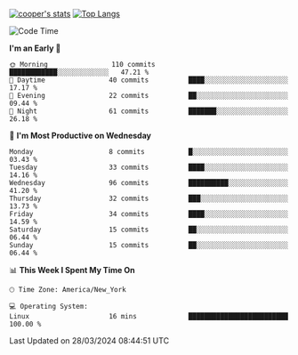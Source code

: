 [![cooper's stats](https://github-readme-stats-dwoluvhms-coopjz.vercel.app/api?username=coopjz&count_private=true)](https://github.com/coopjz/github-readme-stats)
[![Top Langs](https://github-readme-stats-dwoluvhms-coopjz.vercel.app/api/top-langs/?username=coopjz&count_private=true&langs_count=8&layout=compact)](https://github.com/coopjz/github-readme-stats)
<!--START_SECTION:waka-->
![Code Time](http://img.shields.io/badge/Code%20Time-1%20hr%2030%20mins-blue)

**I'm an Early 🐤** 

```text
🌞 Morning                110 commits         ████████████░░░░░░░░░░░░░   47.21 % 
🌆 Daytime                40 commits          ████░░░░░░░░░░░░░░░░░░░░░   17.17 % 
🌃 Evening                22 commits          ██░░░░░░░░░░░░░░░░░░░░░░░   09.44 % 
🌙 Night                  61 commits          ███████░░░░░░░░░░░░░░░░░░   26.18 % 
```
📅 **I'm Most Productive on Wednesday** 

```text
Monday                   8 commits           █░░░░░░░░░░░░░░░░░░░░░░░░   03.43 % 
Tuesday                  33 commits          ████░░░░░░░░░░░░░░░░░░░░░   14.16 % 
Wednesday                96 commits          ██████████░░░░░░░░░░░░░░░   41.20 % 
Thursday                 32 commits          ███░░░░░░░░░░░░░░░░░░░░░░   13.73 % 
Friday                   34 commits          ████░░░░░░░░░░░░░░░░░░░░░   14.59 % 
Saturday                 15 commits          ██░░░░░░░░░░░░░░░░░░░░░░░   06.44 % 
Sunday                   15 commits          ██░░░░░░░░░░░░░░░░░░░░░░░   06.44 % 
```


📊 **This Week I Spent My Time On** 

```text
🕑︎ Time Zone: America/New_York

💻 Operating System: 
Linux                    16 mins             █████████████████████████   100.00 % 
```


 Last Updated on 28/03/2024 08:44:51 UTC
<!--END_SECTION:waka-->
